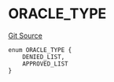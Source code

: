 # ORACLE_TYPE
[Git Source](https://github.com/thrackle-io/tron/blob/d3ca0c014d883c12f0128d8139415e7b12c9e982/src/protocol/economic/ruleProcessor/RuleCodeData.sol)


```solidity
enum ORACLE_TYPE {
    DENIED_LIST,
    APPROVED_LIST
}
```

